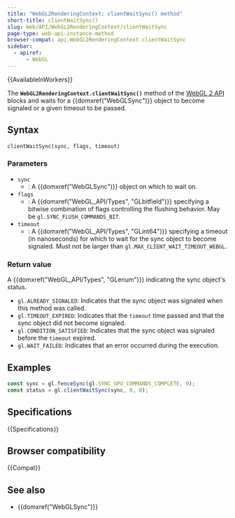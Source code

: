 ```yaml
---
title: "WebGL2RenderingContext: clientWaitSync() method"
short-title: clientWaitSync()
slug: Web/API/WebGL2RenderingContext/clientWaitSync
page-type: web-api-instance-method
browser-compat: api.WebGL2RenderingContext.clientWaitSync
sidebar:
  - apiref:
      - WebGL
---
```


{{AvailableInWorkers}}

The **`WebGL2RenderingContext.clientWaitSync()`** method of the
[WebGL 2 API](/en-US/docs/Web/API/WebGL_API) blocks and waits for a
{{domxref("WebGLSync")}} object to become signaled or a given timeout to be passed.

## Syntax

```js-nolint
clientWaitSync(sync, flags, timeout)
```

### Parameters

- `sync`
  - : A {{domxref("WebGLSync")}} object on which to wait on.
- `flags`
  - : A {{domxref("WebGL_API/Types", "GLbitfield")}} specifying a bitwise combination of flags controlling
    the flushing behavior. May be `gl.SYNC_FLUSH_COMMANDS_BIT`.
- `timeout`
  - : A {{domxref("WebGL_API/Types", "GLint64")}} specifying a timeout (in nanoseconds) for which to wait for
    the sync object to become signaled. Must not be larger than
    `gl.MAX_CLIENT_WAIT_TIMEOUT_WEBGL`.

### Return value

A {{domxref("WebGL_API/Types", "GLenum")}} indicating the sync object's status.

- `gl.ALREADY_SIGNALED`: Indicates that the sync object was signaled when
  this method was called.
- `gl.TIMEOUT_EXPIRED`: Indicates that the `timeout` time passed
  and that the sync object did not become signaled.
- `gl.CONDITION_SATISFIED`: Indicates that the sync object was signaled
  before the `timeout` expired.
- `gl.WAIT_FAILED`: Indicates that an error occurred during the execution.

## Examples

```js
const sync = gl.fenceSync(gl.SYNC_GPU_COMMANDS_COMPLETE, 0);
const status = gl.clientWaitSync(sync, 0, 0);
```

## Specifications

{{Specifications}}

## Browser compatibility

{{Compat}}

## See also

- {{domxref("WebGLSync")}}
